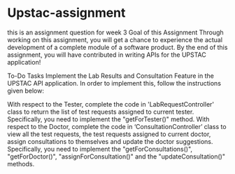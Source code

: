 # Upstac-assignment
this is an assignment question for week 3
Goal of this Assignment
Through working on this assignment, you will get a chance to experience the actual development of a complete module of a software product. By the end of this assignment, you will have contributed in writing APIs for the UPSTAC application!

 
To-Do Tasks
Implement the Lab Results and Consultation Feature in the UPSTAC API application. In order to implement this, follow the instructions given below:

With respect to the Tester, 
    complete the code in 'LabRequestController' class to return the list of test requests assigned to current tester.
    Specifically, you need to implement the "getForTester()" method.
With respect to the Doctor,
    complete the code in ‘ConsultationController’ class to view all the test requests, 
    the test requests assigned to current doctor, assign consultations to themselves and update the doctor suggestions. 
    Specifically, you need to implement the "getForConsultations()", "getForDoctor()", "assignForConsultation()" and the "updateConsultation()" methods.
